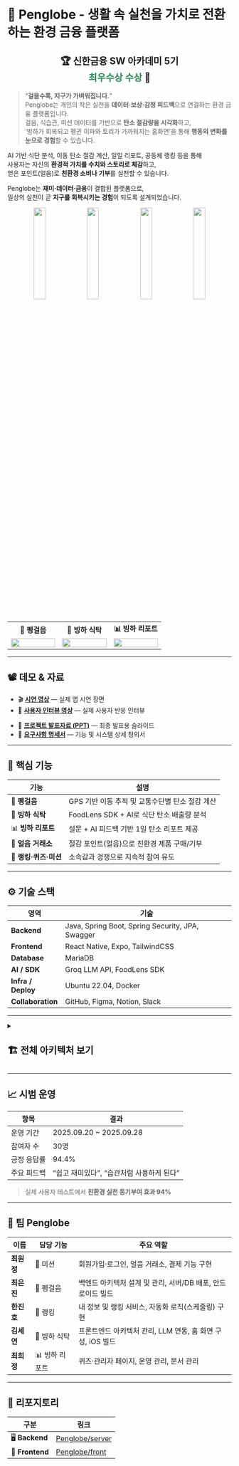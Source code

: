 
# 🐧 Penglobe - 생활 속 실천을 가치로 전환하는 환경 금융 플랫폼

<h2 align="center">🏆 신한금융 SW 아카데미 5기 <br> <b style="color:#2E8B57;">최우수상 수상</b> 🥇</h2>




> “**걸을수록, 지구가 가벼워집니다.**”  
> Penglobe는 개인의 작은 실천을 **데이터·보상·감정 피드백**으로 연결하는 환경 금융 플랫폼입니다.  
> 걸음, 식습관, 미션 데이터를 기반으로 **탄소 절감량을 시각화**하고,  
> ‘빙하가 회복되고 펭귄 이파와 토리가 가까워지는 홈화면’을 통해 **행동의 변화를 눈으로 경험**할 수 있습니다.  

AI 기반 식단 분석, 이동 탄소 절감 계산, 일일 리포트, 공동체 랭킹 등을 통해  
사용자는 자신의 **환경적 가치를 수치와 스토리로 체감**하고,  
얻은 포인트(얼음)로 **친환경 소비나 기부**를 실천할 수 있습니다.  

Penglobe는 **재미·데이터·금융**이 결합된 플랫폼으로,  
일상의 실천이 곧 **지구를 회복시키는 경험**이 되도록 설계되었습니다.


<div align="center">
  <img src="https://github.com/user-attachments/assets/9f5fcc86-e5a3-4f66-a90a-922dc9b72468" width="23%" />
  <img src="https://github.com/user-attachments/assets/0a35894a-c5c7-4e17-9aa3-033045c503dc" width="23%" />
  <img src="https://github.com/user-attachments/assets/218b3d5a-957b-4d1c-8ac3-f0a5639cd477" width="23%" />
  <img src="https://github.com/user-attachments/assets/7aefd07c-65ff-4ad8-b7b8-83668eb2676f" width="23%" />
</div>

<br/>

<div align="center">

<table>
  <tr>
    <td align="center" width="33%"><b>🥾 펭걸음</b></td>
    <td align="center" width="33%"><b>🍱 빙하 식탁</b></td>
    <td align="center" width="33%"><b>📊 빙하 리포트</b></td>
  </tr>
  <tr>
    <td align="center"><img src="https://github.com/user-attachments/assets/738a94db-a323-4dae-9755-a1d21eb2ab3b" width="100%"/></td>
    <td align="center"><img src="https://github.com/user-attachments/assets/058bcddf-508a-4f88-ac37-b8620799df57" width="100%"/></td>
    <td align="center"><img src="https://github.com/user-attachments/assets/090dc4e7-1871-415a-a9fd-0883adae5fc6" width="100%"/></td>
  </tr>
</table>

</div>

---

## 📽️ 데모 & 자료

* 🎬 [**시연 영상**](https://drive.google.com/file/d/1e97pq4gYXMU9lzTcpQ6OluwVyoFs7QQT/view?usp=sharing) — 실제 앱 시연 장면
* 🎤 [**사용자 인터뷰 영상**](https://drive.google.com/file/d/19bxkwbrXZdF3JYh2HtyigsmyPSMhiUoA/view?usp=sharing) — 실제 사용자 반응 인터뷰
- 🧾 [**프로젝트 발표자료 (PPT)**](../Penglobe_PPT.pdf) — 최종 발표용 슬라이드  
- 📄 [**요구사항 명세서**](../Penglobe_Requirement.pdf) — 기능 및 시스템 상세 정의서  

---

## 🧩 핵심 기능

| 기능 | 설명 |
|------|------|
| 🥾 **펭걸음** | GPS 기반 이동 추적 및 교통수단별 탄소 절감 계산 |
| 🍱 **빙하 식탁** | FoodLens SDK + AI로 식단 탄소 배출량 분석 |
| 📊 **빙하 리포트** | 설문 + AI 피드백 기반 1일 탄소 리포트 제공 |
| 🧊 **얼음 거래소** | 절감 포인트(얼음)으로 친환경 제품 구매/기부 |
| 🏅 **랭킹·퀴즈·미션** | 소속감과 경쟁으로 지속적 참여 유도 |

---

## ⚙️ 기술 스택

| 영역 | 기술 |
|------|------|
| **Backend** | Java, Spring Boot, Spring Security, JPA, Swagger |
| **Frontend** | React Native, Expo, TailwindCSS |
| **Database** | MariaDB |
| **AI / SDK** | Groq LLM API, FoodLens SDK |
| **Infra / Deploy** | Ubuntu 22.04, Docker |
| **Collaboration** | GitHub, Figma, Notion, Slack |

---

<details>
<summary><h2>🏗️ 전체 아키텍처 보기</h2></summary>

```mermaid
flowchart LR
    %% =========================
    %% CLIENT
    subgraph Client["프론트엔드 (React Native + Expo)"]
        RN["📱 React Native App"]
        FOODLENS["🍱 FoodLens SDK (AI 음식 인식)"]
        EXPO["📷 Expo SDK (Camera, Location 등)"]
    end

    %% =========================
    %% BACKEND
    subgraph Backend["백엔드 (Spring Boot)"]
        API["🧩 REST API"]
        SEC["🔐 Spring Security + JWT"]
        SWAGGER["📜 Swagger UI"]
        JPA["🗃️ Spring Data JPA + Hibernate"]
    end

    %% =========================
    %% DATABASE
    subgraph Database["데이터베이스 (MariaDB)"]
        DB[("💾 MariaDB")]
    end

    %% =========================
    %% EXTERNAL API
    subgraph External["외부 API & 서비스"]
        KAKAO["🗺️ 카카오 지도 API"]
        PORTONE["💳 PortOne (아임포트) 결제 API"]
        GROQ["🤖 Groq LLM API"]
    end

    %% =========================
    %% INFRA
    subgraph Infra["배포 환경 (Ubuntu + Docker)"]
        UBUNTU["🟠 Ubuntu 22.04 서버"]
        DOCKER["🐳 Docker 컨테이너"]
    end

    %% =========================
    %% CONNECTIONS
    RN --> API
    RN --> FOODLENS
    RN --> EXPO
    API --> SEC
    API --> SWAGGER
    API --> JPA
    API --> DB
    API --> KAKAO
    API --> PORTONE
    API --> GROQ
    UBUNTU --> DOCKER
    DOCKER --> API
    DOCKER --> DB

    %% =========================
    %% STYLE
    style RN fill:#61DAFB,stroke:#000,stroke-width:1px,color:#000
    style API fill:#6DB33F,stroke:#2c662d,stroke-width:1px,color:#fff
    style SEC fill:#6DB33F,stroke:#2c662d,stroke-width:1px,color:#fff
    style SWAGGER fill:#6DB33F,stroke:#2c662d,stroke-width:1px,color:#fff
    style JPA fill:#6DB33F,stroke:#2c662d,stroke-width:1px,color:#fff
    style DB fill:#003545,stroke:#001f2a,stroke-width:1px,color:#fff
    style FOODLENS fill:#FF6F61,stroke:#c94d44,stroke-width:1px,color:#fff
    style KAKAO fill:#FFCD00,stroke:#bba100,stroke-width:1px,color:#000
    style PORTONE fill:#0064FF,stroke:#003d99,stroke-width:1px,color:#fff
    style GROQ fill:#FF4A4A,stroke:#b92f2f,stroke-width:1px,color:#fff
    style UBUNTU fill:#E95420,stroke:#b23d16,stroke-width:1px,color:#fff
    style DOCKER fill:#2496ED,stroke:#1866a6,stroke-width:1px,color:#fff
    style EXPO fill:#000000,stroke:#333333,stroke-width:1px,color:#fff
````

</details>

---

## 📈 시범 운영

| 항목            | 결과                        |
| ------------- | ------------------------- |
| 운영 기간         | 2025.09.20 ~ 2025.09.28   |
| 참여자 수         | 30명                       |
| 긍정 응답률        | 94.4%                     |
| 주요 피드백        | “쉽고 재미있다”, “습관처럼 사용하게 된다” |

> 실제 사용자 테스트에서 **친환경 실천 동기부여 효과 94%**

---

## 👥 팀 Penglobe

| 이름      | 담당 기능     | 주요 역할                                  |
| ------- | --------- | -------------------------------------- |
| **최원정** | 🧊 미션     | 회원가입·로그인, 얼음 거래소, 결제 기능 구현             |
| **최은진** | 🥾 펭걸음    | 백엔드 아키텍처 설계 및 관리, 서버/DB 배포, 안드로이드 빌드   |
| **한진호** | 🏅 랭킹     | 내 정보 및 랭킹 서비스, 자동화 로직(스케줄링) 구현         |
| **김세연** | 🍱 빙하 식탁  | 프론트엔드 아키텍처 관리, LLM 연동, 홈 화면 구성, iOS 빌드 |
| **최희정** | 📊 빙하 리포트 | 퀴즈·관리자 페이지, 운영 관리, 문서 관리               |


---

## 🔗 리포지토리

| 구분              | 링크                                                    |
| --------------- | ----------------------------------------------------- |
| 🖥️ **Backend** | [Penglobe/server](https://github.com/Penglobe/server) |
| 📱 **Frontend** | [Penglobe/front](https://github.com/Penglobe/front)   |


